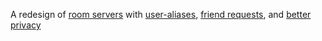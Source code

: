 A redesign of [room servers](https://github.com/staltz/ssb-room) with [user-aliases](User-aliases.md), [friend requests](Friend%20requests.md), and [better privacy](Privacy.md)

